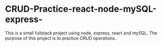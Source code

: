 # CRUD-Practice-react-node-mySQL-express-
This is a small fullstack project using node, express, react and mySQL. The purpose of this project is to practice CRUD operations.
